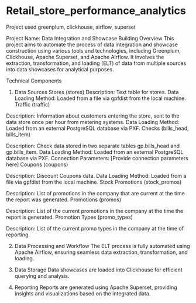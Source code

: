 # Retail_store_performance_analytics
Project used greenplum, clickhouse, airflow, superset

Project Name: Data Integration and Showcase Building Overview This project aims to automate the process of data integration and showcase construction using various tools and technologies, including Greenplum, Clickhouse, Apache Superset, and Apache Airflow. It involves the extraction, transformation, and loading (ELT) of data from multiple sources into data showcases for analytical purposes.

Technical Components

  1. Data Sources Stores (stores)
Description: Text table for stores. Data Loading Method: Loaded from a file via gpfdist from the local machine. Traffic (traffic)

Description: Information about customers entering the store, sent to the data store once per hour from metering systems. Data Loading Method: Loaded from an external PostgreSQL database via PXF. Checks (bills_head, bills_item)

Description: Check data stored in two separate tables gp.bills_head and gp.bills_item. Data Loading Method: Loaded from an external PostgreSQL database via PXF. Connection Parameters: [Provide connection parameters here] Coupons (coupons)

Description: Discount Coupons data. Data Loading Method: Loaded from a file via gpfdist from the local machine. Stock Promotions (stock_promos)

Description: List of promotions in the company that are current at the time the report was generated. Promotions (promos)

Description: List of the current promotions in the company at the time the report is generated. Promotion Types (promo_types)

Description: List of the current promo types in the company at the time of reporting.  

  2. Data Processing and Workflow The ELT process is fully automated using Apache Airflow, ensuring seamless data extraction, transformation, and loading.

  
  3. Data Storage Data showcases are loaded into Clickhouse for efficient querying and analysis.


  4. Reporting Reports are generated using Apache Superset, providing insights and visualizations based on the integrated data.
